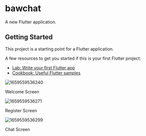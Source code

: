 # bawchat

A new Flutter application.

## Getting Started

This project is a starting point for a Flutter application.

A few resources to get you started if this is your first Flutter project:

- [Lab: Write your first Flutter app](https://flutter.dev/docs/get-started/codelab)
- [Cookbook: Useful Flutter samples](https://flutter.dev/docs/cookbook)

![1659559536240](https://user-images.githubusercontent.com/67690156/182709774-be220a12-f41a-4927-9ad7-7b6b6f94a571.jpg)


Welcome Screen

![1659559536271](https://user-images.githubusercontent.com/67690156/182712072-5b786708-0b8c-4d62-b204-ff0bada78da2.jpg)


Register Screen

![1659559536299](https://user-images.githubusercontent.com/67690156/182712131-23231b74-4330-47a5-9633-eb87b9e8cd9d.jpg)


Chat Screen
